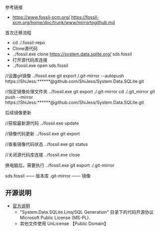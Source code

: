 
参考链接
* https://www.fossil-scm.org/ 
https://fossil-scm.org/home/doc/trunk/www/mirrortogithub.md

首次迁移流程

* cd ./.fossil-repo
* Clone源代码
* ../fossil.exe clone https://system.data.sqlite.org/ sds.fossil
* 打开源代码库连接
* ../fossil.exe open sds.fossil

//设置git镜像
../fossil.exe git export /.git-mirror --autopush  https://ShiJess:******@github.com/ShiJess/System.Data.SQLite.git


//指定镜像处理文件夹
../fossil.exe git export ./.git-mirror
cd ./.git_mirror
git push --mirror https://ShiJess:******@github.com/ShiJess/System.Data.SQLite.git


后续镜像更新

//获取最新源代码
../fossil.exe update

//镜像代码更新
../fossil.exe git export

//查看镜像代码状态
../fossil.exe git status


//关闭源代码库连接
../fossil.exe close

换电脑后，需要执行
../fossil.exe git export ./.git-mirror


sds.fossil —— 版本库
.git-mirror —— 镜像


## 开源说明

* [官方说明](http://system.data.sqlite.org/index.html/doc/trunk/www/copyright.wiki)
    * "System.Data.SQLite.Linq/SQL Generation" 目录下的代码开源协议 Microsoft Public License (MS-PL).
    * 其他文件使用 UnLicense 【Public Domain】

